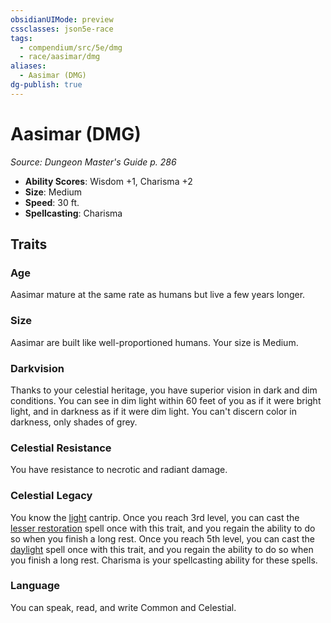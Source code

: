 ```yaml
---
obsidianUIMode: preview
cssclasses: json5e-race
tags:
  - compendium/src/5e/dmg
  - race/aasimar/dmg
aliases:
  - Aasimar (DMG)
dg-publish: true
---
```

# Aasimar (DMG)
*Source: Dungeon Master's Guide p. 286*  

- **Ability Scores**: Wisdom +1, Charisma +2
- **Size**: Medium
- **Speed**: 30 ft.
- **Spellcasting**: Charisma

## Traits

### Age

Aasimar mature at the same rate as humans but live a few years longer.

### Size

Aasimar are built like well-proportioned humans. Your size is Medium.

### Darkvision

Thanks to your celestial heritage, you have superior vision in dark and dim conditions. You can see in dim light within 60 feet of you as if it were bright light, and in darkness as if it were dim light. You can't discern color in darkness, only shades of grey.

### Celestial Resistance

You have resistance to necrotic and radiant damage.

### Celestial Legacy

You know the [light](/Admin/CLI/spells/light.md) cantrip. Once you reach 3rd level, you can cast the [lesser restoration](/Admin/CLI/spells/lesser-restoration.md) spell once with this trait, and you regain the ability to do so when you finish a long rest. Once you reach 5th level, you can cast the [daylight](/Admin/CLI/spells/daylight.md) spell once with this trait, and you regain the ability to do so when you finish a long rest. Charisma is your spellcasting ability for these spells.

### Language

You can speak, read, and write Common and Celestial.